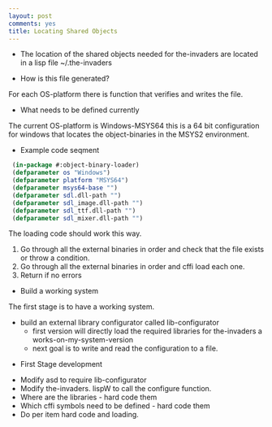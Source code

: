```yaml
---
layout: post
comments: yes
title: Locating Shared Objects
---
```

* The location of the shared objects needed for the-invaders are located in a lisp file ~/.the-invaders

* How is this file generated?

For each OS-platform there is function that verifies and writes the file.

* What needs to be defined currently

The current OS-platform is Windows-MSYS64 this is a 64 bit configuration for windows that locates the object-binaries in the MSYS2 environment.

* Example code seqment
```lisp
 (in-package #:object-binary-loader)
 (defparameter os "Windows")
 (defparameter platform "MSYS64")
 (defparameter msys64-base "")
 (defparameter sdl.dll-path "")
 (defparameter sdl_image.dll-path "")
 (defparameter sdl_ttf.dll-path "")
 (defparameter sdl_mixer.dll-path "")
```

The loading code should work this way.
 1. Go through all the external binaries in order and check that the file exists or throw a condition.
 2. Go through all the external binaries in order and cffi load each one.
 3. Return if no errors

* Build a working system

The first stage is to have a working system.
 - build an external library configurator called lib-configurator
   - first version will directly load the required libraries for the-invaders a works-on-my-system-version
   - next goal is to write and read the configuration to a file.

* First Stage development
 - Modify asd to require lib-configurator
 - Modify the-invaders. lispW to call the configure function.
 - Where are the libraries - hard code them
 - Which cffi symbols need to be defined - hard code them
 - Do per item hard code and loading.